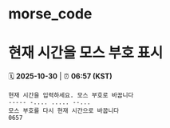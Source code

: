 # morse_code
# 현재 시간을 모스 부호 표시
<!-- MORSE_TIME_START -->
🗓️ **2025-10-30** | ⏰ **06:57 (KST)**

```
현재 시간을 입력하세요. 모스 부호로 바꿉니다
----- -.... ..... --...
모스 부호를 다시 현재 시간으로 바꿉니다
0657
```
<!-- MORSE_TIME_END -->
